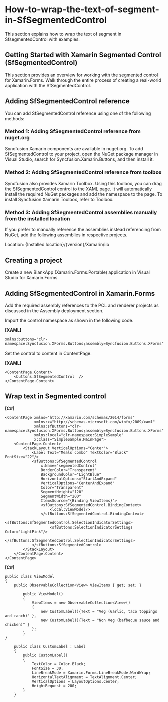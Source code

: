 # How-to-wrap-the-text-of-segment-in-SfSegmentedControl
This section explains how to wrap the text of segment in SfsegmentedControl with examples.

## Getting Started with Xamarin Segmented Control (SfSegmentedControl)

This section provides an overview for working with the segmented control for Xamarin.Forms. Walk through the entire process of creating a real-world application with the SfSegmentedControl.

## Adding SfSegmentedControl reference
You can add SfSegmentedControl reference using one of the following methods:

### Method 1: Adding SfSegmentedControl reference from nuget.org

Syncfusion Xamarin components are available in nuget.org. To add SfSegmentedControl to your project, open the NuGet package manager in Visual Studio, search for Syncfusion.Xamarin.Buttons, and then install it.

### Method 2: Adding SfSegmentedControl reference from toolbox

Syncfusion also provides Xamarin Toolbox. Using this toolbox, you can drag the SfSegmentedControl control to the XAML page. It will automatically install the required NuGet packages and add the namespace to the page. To install Syncfusion Xamarin Toolbox, refer to Toolbox.

### Method 3: Adding SfSegmentedControl assemblies manually from the installed location

If you prefer to manually reference the assemblies instead referencing from NuGet, add the following assemblies in respective projects.

Location: {Installed location}/{version}/Xamarin/lib

## Creating a project
Create a new BlankApp (Xamarin.Forms.Portable) application in Visual Studio for Xamarin.Forms.

## Adding SfSegmentedControl in Xamarin.Forms
Add the required assembly references to the PCL and renderer projects as discussed in the Assembly deployment  section.

Import the control namespace as shown in the following code.

**[XAML]**

```
xmlns:buttons="clr-namespace:Syncfusion.XForms.Buttons;assembly=Syncfusion.Buttons.XForms"
```
Set the control to content in ContentPage.

**[XAML]**
```
<ContentPage.Content>
    <buttons:SfSegmentedControl  />
</ContentPage.Content>
```
##   Wrap text in Segmented control

**[C#]**
```
<ContentPage xmlns="http://xamarin.com/schemas/2014/forms"
             xmlns:x="http://schemas.microsoft.com/winfx/2009/xaml"
             xmlns:sfButtons="clr-namespace:Syncfusion.XForms.Buttons;assembly=Syncfusion.Buttons.XForms"
             xmlns:local="clr-namespace:SimpleSample"
             x:Class="SimpleSample.MainPage">
    <ContentPage.Content>
        <StackLayout VerticalOptions="Center">
            <Label Text="Meals combo" TextColor="Black" FontSize="22"/>
            <sfButtons:SfSegmentedControl
                x:Name="segmentedControl"
                BorderColor="Transparent"
                BackgroundColor="LightBlue"
                HorizontalOptions="StartAndExpand"
                VerticalOptions="CenterAndExpand"
                Color="Transparent"
                SegmentHeight="120"
                SegmentWidth="200"
                ItemsSource="{Binding ViewItems}">
                <sfButtons:SfSegmentedControl.BindingContext>
                    <local:ViewModel/>
                </sfButtons:SfSegmentedControl.BindingContext>
                <sfButtons:SfSegmentedControl.SelectionIndicatorSettings>
                    <sfButtons:SelectionIndicatorSettings Color="LightPink"/>
                </sfButtons:SfSegmentedControl.SelectionIndicatorSettings>
            </sfButtons:SfSegmentedControl>
        </StackLayout>
    </ContentPage.Content>
</ContentPage>
```

**[C#]**

```
public class ViewModel 
{
    public ObservableCollection<View> ViewItems { get; set; }

        public ViewModel()
        {
            ViewItems = new ObservableCollection<View>()
            {
                new CustomLabel(){Text = "Veg (Garlic, taco toppings and ranch)" },
                new CustomLabel(){Text = "Non Veg (bafbecue sauce and chicken)" }
            };
        }
}

    public class CustomLabel : Label
    {
        public CustomLabel()
        {
            TextColor = Color.Black;
            FontSize = 30;
            LineBreakMode = Xamarin.Forms.LineBreakMode.WordWrap;
            HorizontalTextAlignment = TextAlignment.Center;
            VerticalOptions = LayoutOptions.Center;
            HeightRequest = 200;
        }
    }
```
